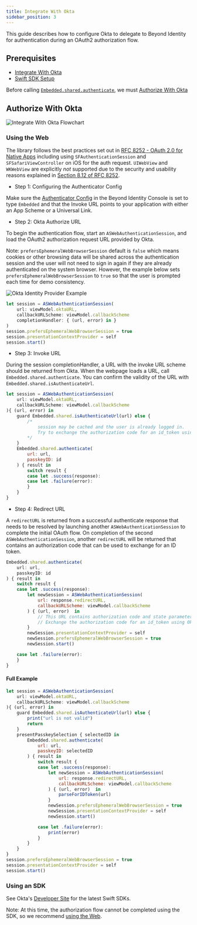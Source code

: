 ```yaml
---
title: Integrate With Okta
sidebar_position: 3
---
```


This guide describes how to configure Okta to delegate to Beyond Identity for authentication during an OAuth2 authorization flow.

## Prerequisites

- [Integrate With Okta](/guides/sso-integrations/integrate-with-okta)
- [Swift SDK Setup](/docs/v1/workflows/sdk-setup?sdks=swift)

Before calling [`Embedded.shared.authenticate`](/docs/v1/workflows/sdk-setup?sdks=swift#authentication), we must [Authorize With Okta](integrate-with-okta#authorize-with-okta)

## Authorize With Okta

![Integrate With Okta Flowchart](../screenshots/Integrate%20With%20Okta%20Flowchart.png)

### Using the Web

The library follows the best practices set out in [RFC 8252 - OAuth 2.0 for Native Apps](https://tools.ietf.org/html/rfc8252) including using `SFAuthenticationSession` and `SFSafariViewController` on iOS for the auth request. `UIWebView` and `WKWebView` are explicitly _not_ supported due to the security and usability reasons explained in [Section 8.12 of RFC 8252](https://tools.ietf.org/html/rfc8252#section-8.12).

- Step 1: Configuring the Authenticator Config

Make sure the [Authenticator Config](/docs/v1/platform-overview/authenticator-config#embedded) in the Beyond Identity Console is set to type `Embedded` and that the Invoke URL points to your application with either an App Scheme or a Universal Link.

- Step 2: Okta Authorize URL

To begin the authentication flow, start an `ASWebAuthenticationSession`, and load the OAuth2 authorization request URL provided by Okta.

Note: `prefersEphemeralWebBrowserSession` default is `false` which means cookies or other browsing data will be shared across the authentication session and the user will not need to sign in again if they are already authenticated on the system browser. However, the example below sets `prefersEphemeralWebBrowserSession` to `true` so that the user is prompted each time for demo consistency.

![Okta Identity Provider Example](../screenshots/Okta%20Identity%20Provider%20Example.png)

```javascript
let session = ASWebAuthenticationSession(
    url: viewModel.oktaURL,
    callbackURLScheme: viewModel.callbackScheme
    completionHandler: { (url, error) in }
)
session.prefersEphemeralWebBrowserSession = true
session.presentationContextProvider = self
session.start()
```

- Step 3: Invoke URL

During the session completionHandler, a URL with the invoke URL scheme should be returned from Okta. When the webpage loads a URL, call `Embedded.shared.authenticate`. You can confirm the validity of the URL with `Embedded.shared.isAuthenticateUrl`.

```javascript
let session = ASWebAuthenticationSession(
    url: viewModel.oktaURL,
    callbackURLScheme: viewModel.callbackScheme
){ (url, error) in
    guard Embedded.shared.isAuthenticateUrl(url) else {
        /*
            session may be cached and the user is already logged in.
            Try to exchange the authorization code for an id_token using Okta's token endpoint.
        */
    }
    Embedded.shared.authenticate(
        url: url,
        passkeyID: id
    ) { result in
        switch result {
        case let .success(response):
        case let .failure(error):
        }
    }
}
```

- Step 4: Redirect URL

A `redirectURL` is returned from a successful authenticate response that needs to be resolved by launching another `ASWebAuthenticationSession` to complete the initial OAuth flow. On completion of the second `ASWebAuthenticationSession`, another `redirectURL` will be returned that contains an authorization code that can be used to exchange for an ID token.

```javascript
Embedded.shared.authenticate(
    url: url,
    passkeyID: id
) { result in
    switch result {
    case let .success(response):
        let newSession = ASWebAuthenticationSession(
            url: response.redirectURL,
            callbackURLScheme: viewModel.callbackScheme
        ) { (url, error)  in
            // This URL contains authorization code and state parameters
            // Exchange the authorization code for an id_token using Okta's token endpoint.
        }
        newSession.presentationContextProvider = self
        newSession.prefersEphemeralWebBrowserSession = true
        newSession.start()

    case let .failure(error):
    }
}
```

#### Full Example

```javascript
let session = ASWebAuthenticationSession(
    url: viewModel.oktaURL,
    callbackURLScheme: viewModel.callbackScheme
){ (url, error) in
    guard Embedded.shared.isAuthenticateUrl(url) else {
        print("url is not valid")
        return
    }
    presentPasskeySelection { selectedID in
        Embedded.shared.authenticate(
            url: url,
            passkeyID: selectedID
        ) { result in
            switch result {
            case let .success(response):
                let newSession = ASWebAuthenticationSession(
                    url: response.redirectURL,
                    callbackURLScheme: viewModel.callbackScheme
                ) { (url, error)  in
                    parseForIDToken(url)
                }
                newSession.prefersEphemeralWebBrowserSession = true
                newSession.presentationContextProvider = self
                newSession.start()

            case let .failure(error):
                print(error)
            }
        }
    }
}
session.prefersEphemeralWebBrowserSession = true
session.presentationContextProvider = self
session.start()
```

### Using an SDK

See Okta's [Developer Site](https://developer.okta.com/code/#mobile-native) for the latest Swift SDKs.

Note: At this time, the authorization flow cannot be completed using the SDK, so we recommend [using the Web](#using-the-web).
